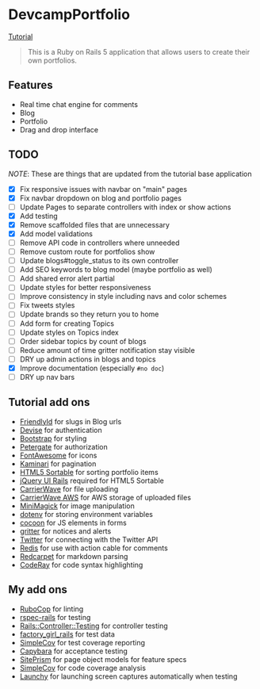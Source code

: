 # DevcampPortfolio

[Tutorial](https://www.udemy.com/professional-rails-5-development-course)

> This is a Ruby on Rails 5 application that allows users to create their own
portfolios.

## Features

- Real time chat engine for comments
- Blog
- Portfolio
- Drag and drop interface

## TODO

*NOTE*: These are things that are updated from the tutorial base application

- [x] Fix responsive issues with navbar on "main" pages
- [x] Fix navbar dropdown on blog and portfolio pages
- [ ] Update Pages to separate controllers with index or show actions
- [x] Add testing
- [x] Remove scaffolded files that are unnecessary
- [x] Add model validations
- [ ] Remove API code in controllers where unneeded
- [ ] Remove custom route for portfolios show
- [ ] Update blogs#toggle_status to its own controller
- [ ] Add SEO keywords to blog model (maybe portfolio as well)
- [ ] Add shared error alert partial
- [ ] Update styles for better responsiveness
- [ ] Improve consistency in style including navs and color schemes
- [ ] Fix tweets styles
- [ ] Update brands so they return you to home
- [ ] Add form for creating Topics
- [ ] Update styles on Topics index
- [ ] Order sidebar topics by count of blogs
- [ ] Reduce amount of time gritter notification stay visible
- [ ] DRY up admin actions in blogs and topics
- [x] Improve documentation (especially `#no doc`)
- [ ] DRY up nav bars

## Tutorial add ons

- [FriendlyId](https://github.com/norman/friendly_id) for slugs in Blog urls
- [Devise](https://github.com/plataformatec/devise) for authentication
- [Bootstrap](https://github.com/twbs/bootstrap-rubygem) for styling
- [Petergate](https://github.com/elorest/petergate) for authorization
- [FontAwesome](https://github.com/bokmann/font-awesome-rails) for icons
- [Kaminari](https://github.com/kaminari/kaminari) for pagination
- [HTML5 Sortable](https://github.com/lukasoppermann/html5sortable) for sorting
  portfolio items
- [jQuery UI Rails](https://github.com/jquery-ui-rails/jquery-ui-rails) required
  for HTML5 Sortable
- [CarrierWave](https://github.com/carrierwaveuploader/carrierwave) for file
  uploading
- [CarrierWave AWS](https://github.com/sorentwo/carrierwave-aws) for AWS storage
  of uploaded files
- [MiniMagick](https://github.com/minimagick/minimagick) for image manipulation
- [dotenv](https://github.com/bkeepers/dotenv) for storing environment variables
- [cocoon](https://github.com/nathanvda/cocoon) for JS elements in forms
- [gritter](https://github.com/RobinBrouwer/gritter) for notices and alerts
- [Twitter](https://github.com/sferik/twitter) for connecting with the Twitter
  API
- [Redis](https://github.com/redis/redis-rb) for use with action cable for
  comments
- [Redcarpet](https://github.com/vmg/redcarpet) for markdown parsing
- [CodeRay](https://github.com/rubychan/coderay) for code syntax highlighting

## My add ons

- [RuboCop](https://github.com/bbatsov/rubocop) for linting
- [rspec-rails](https://github.com/rspec/rspec-rails) for testing
- [Rails::Controller::Testing](https://github.com/rails/rails-controller-testing)
  for controller testing
- [factory_girl_rails](https://github.com/thoughtbot/factory_girl_rails) for
  test data
- [SimpleCov](https://github.com/colszowka/simplecov) for test coverage
  reporting
- [Capybara](https://github.com/teamcapybara/capybara) for acceptance testing
- [SitePrism](https://github.com/natritmeyer/site_prism) for page object models
  for feature specs
- [SimpleCov](https://github.com/colszowka/simplecov) for code coverage analysis
- [Launchy](https://github.com/copiousfreetime/launchy) for launching screen
  captures automatically when testing
